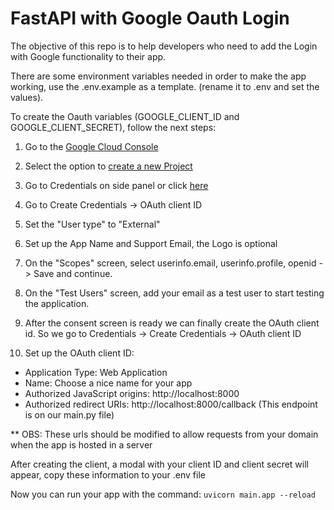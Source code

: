 # FastAPI with Google Oauth Login

The objective of this repo is to help developers who need to add the Login with Google functionality to their app.

There are some environment variables needed in order to make the app working, use the .env.example as a template. (rename it to .env and set the values).

To create the Oauth variables (GOOGLE_CLIENT_ID and GOOGLE_CLIENT_SECRET), follow the next steps:

1. Go to the [Google Cloud Console](https://console.cloud.google.com/home/dashboard)

2. Select the option to [create a new Project](https://console.cloud.google.com/projectcreate)

3. Go to Credentials on side panel or click [here](https://console.cloud.google.com/apis/credentials)

4. Go to Create Credentials -> OAuth client ID

5. Set the "User type" to "External"

6. Set up the App Name and Support Email, the Logo is optional

7. On the "Scopes" screen, select userinfo.email, userinfo.profile, openid -> Save and continue.

8. On the "Test Users" screen, add your email as a test user to start testing the application.

9. After the consent screen is ready we can finally create the OAuth client id. So we go to Credentials -> Create Credentials -> OAuth client ID

10. Set up the OAuth client ID:

  - Application Type: Web Application
  - Name: Choose a nice name for your app
  - Authorized JavaScript origins: http://localhost:8000
  - Authorized redirect URIs: http://localhost:8000/callback (This endpoint is on our main.py file)

** OBS: These urls should be modified to allow requests from your domain when the app is hosted in a server

After creating the client, a modal with your client ID and client secret will appear, copy these information to your .env file

Now you can run your app with the command: `uvicorn main.app --reload`

